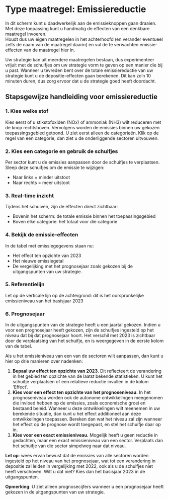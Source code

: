 # Type maatregel: Emissiereductie

In dit scherm kunt u daadwerkelijk aan de emissieknoppen gaan draaien. Met deze toepassing kunt u handmatig de effecten van een denkbare maatregel invoeren.   
Houdt dus uw eigen maatregelen in het achterhoofd (en verander eventueel zelfs de naam van de maatregel daarin) en vul de te verwachten emissie-effecten van de maatregel hier in. 

Uw strategie kan uit meerdere maatregelen bestaan, dus experimenteer vrijuit met de schuifjes om uw strategie vorm te geven op een manier die bij u past. Wanneer u tevreden bent over de totale emissiereductie van uw strategie kunt u de depositie-effecten gaan berekenen. Dit kan zo’n 10 minuten duren, dus zorg ervoor dat u de strategie goed heeft doordacht.

## Stapsgewijze handleiding voor emissiereductie

### 1\. Kies welke stof

Kies eerst of u stikstofoxiden (NOx) of ammoniak (NH3) wilt reduceren met de knop rechtsboven. Vervolgens worden de emissies binnen uw gekozen toepassingsgebied getoond. U ziet eerst alleen de categorieën. Klik op de regel van een categorie, dan ziet u de onderliggende sectoren uitvouwen.

### 2\. Kies een categorie en gebruik de schuifjes

Per sector kunt u de emissies aanpassen door de schuifjes te verplaatsen. Sleep deze schuifjes om de emissie te wijzigen:

- Naar links \= minder uitstoot  
- Naar rechts \= meer uitstoot

### 3\. Real-time inzicht

Tijdens het schuiven, zijn de effecten direct zichtbaar:

- Bovenin het scherm: de totale emissie binnen het toepassingsgebied  
- Boven elke categorie: het totaal voor die categorie

### 4\. Bekijk de emissie-effecten

In de tabel met emissiegegevens staan nu:

- Het effect ten opzichte van 2023  
- Het nieuwe emissiegetal  
- De vergelijking met het prognosejaar zoals gekozen bij de uitgangspunten van uw strategie.

### 5\. Referentielijn

Let op de verticale lijn op de achtergrond: dit is het oorspronkelijke emissieniveau van het basisjaar 2023

### 6\. Prognosejaar

In de uitgangspunten van de strategie heeft u een jaartal gekozen. Indien u voor een prognosejaar heeft gekozen, zijn de schuifjes ingesteld op het niveau dat bij dat prognosejaar hoort. Het verschil met 2023 is zichtbaar door de verplaatsing van het schuifje, en is weergegeven in de eerste kolom van de tabel. 

Als u het emissieniveau van een van de sectoren wilt aanpassen, dan kunt u hier op drie manieren over nadenken:

1. **Bepaal uw effect ten opzichte van 2023**. Dit reflecteert de verandering in het gebied ten opzichte van de laatst bekende statistieken. U kunt het schuifje verplaatsen of een relatieve reductie invullen in de kolom ‘Effect’.  
2. **Kies voor een effect ten opzichte van het prognoseniveau.** In het prognoseniveau worden ook de autonome ontwikkelingen meegenomen die invloed hebben op de emissies, zoals economische groei en bestaand beleid. Wanneer u deze ontwikkelingen wilt meenemen in uw berekende situatie, dan kunt u het effect additioneel aan deze ontwikkelingen toepassen. Bereken dan wat het niveau zal zijn wanneer het effect op de prognose wordt toegepast, en stel het schuifje daar op in.  
3. **Kies voor een exact emissieniveau.** Mogelijk heeft u geen reductie in gedachten, maar een exact emissieniveau van een sector. Verplaats dan het schuifje van die sector simpelweg naar dat niveau. 

**Let op**: wees ervan bewust dat de emissies van alle sectoren worden ingesteld op het niveau van het prognosejaar, wat tot een verandering in depositie zal leiden in vergelijking met 2022, ook als u de schuifjes niet heeft verschoven. Wilt u dat niet? Kies dan het basisjaar 2023 in de uitgangspunten. 

**Opmerking**: U ziet alleen prognosecijfers wanneer u een prognosejaar heeft gekozen in de uitgangspunten van uw strategie.
